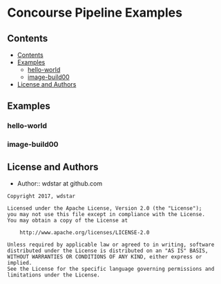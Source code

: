 Concourse Pipeline Examples
===========================

## Contents

- [Contents](#contents)
- [Examples](#examples)
    - [hello-world](#hello-world)
    - [image-build00](#image-build00)
- [License and Authors](#license-and-authors)

## Examples

### hello-world

### image-build00

## License and Authors

- Author:: wdstar at github.com

```text
Copyright 2017, wdstar

Licensed under the Apache License, Version 2.0 (the "License");
you may not use this file except in compliance with the License.
You may obtain a copy of the License at

    http://www.apache.org/licenses/LICENSE-2.0

Unless required by applicable law or agreed to in writing, software
distributed under the License is distributed on an "AS IS" BASIS,
WITHOUT WARRANTIES OR CONDITIONS OF ANY KIND, either express or implied.
See the License for the specific language governing permissions and
limitations under the License.
```
